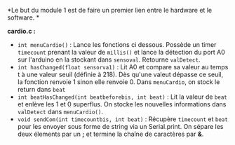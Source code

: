 *Le but du module 1 est de faire un premier lien entre le hardware et le software. *

**cardio.c :**
* `int menuCardio()` : Lance les fonctions ci dessous. Possède un timer `timecount` prenant la valeur de `millis()` et lance la détection du port A0 sur l'arduino en la stockant dans `sensoval`. Retourne `valDetect`. 
* `int hasChanged(float sensorva1)` : Lit A0 et compare sa valeur au temps t à une valeur seuil (définie à 218). Dès qu'une valeut dépasse ce seuil, la fonction renvoie 1 sinon elle renvoie 0. Dans `menuCardio`, on stock le return dans `beat`
* `int beatHasChanged(int beatbeforebis, int beat)` : Lit la valeur de `beat` et enlève les 1 et 0 superflus. On stocke les nouvelles informations dans `valDetect` dans `menuCardio()`.
* `void sendCom(int timecountbis, int beat)` : Récupère `timecount` et `beat` pour les envoyer sous forme de string via un Serial.print. On sépare les deux élements par un **;** et termine la chaîne de caractères par **&**.
